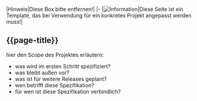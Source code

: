 |Hinweis|Diese Box bitte entfernen!|
|-
|![Information](https://wiki.hl7.de/images/thumb/Under_construction_icon-blue.svg/100px-Under_construction_icon-blue.svg.png)|Diese Seite ist ein Template, das bei Verwendung für ein konkretes Projekt angepasst werden muss!|

## {{page-title}}

hier den Scope des Projektes erläutern:
* was wird im ersten Schritt spezifiziert?
* was bleibt außen vor?
* was ist für weitere Releases geplant?
* wen betrifft diese Spezifikation?
* für wen ist diese Spezifikation verbindlich?



